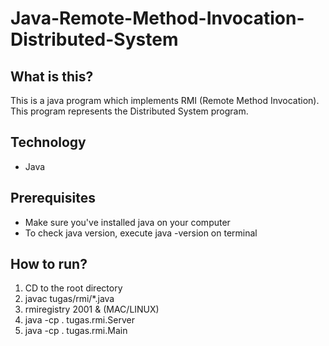 # Java-Remote-Method-Invocation-Distributed-System

## What is this?
This is a java program which implements RMI (Remote Method Invocation). This program represents the Distributed System program.

## Technology
- Java

## Prerequisites
- Make sure you've installed java on your computer
- To check java version, execute java -version on terminal

## How to run?
1. CD to the root directory
2. javac tugas/rmi/*.java
3. rmiregistry 2001 & (MAC/LINUX)
4. java -cp . tugas.rmi.Server
5. java -cp . tugas.rmi.Main
